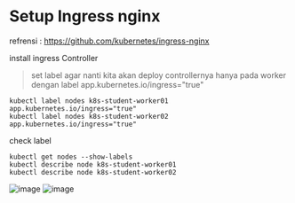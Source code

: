 # Setup Ingress nginx
refrensi : https://github.com/kubernetes/ingress-nginx

install ingress Controller
> set label agar nanti kita akan deploy controllernya hanya pada worker dengan label app.kubernetes.io/ingress="true"
```
kubectl label nodes k8s-student-worker01 app.kubernetes.io/ingress="true"
kubectl label nodes k8s-student-worker02 app.kubernetes.io/ingress="true"
```

check label
```
kubectl get nodes --show-labels
kubectl describe node k8s-student-worker01
kubectl describe node k8s-student-worker02
```

![image](https://github.com/galihtw04/setup-kubernetes/assets/96242740/7873b773-cb4e-4711-b3f4-40820bcf9d8b)
![image](https://github.com/galihtw04/setup-kubernetes/assets/96242740/3c4f3aa1-663e-4b24-ae20-4cad2b6c3e03)

